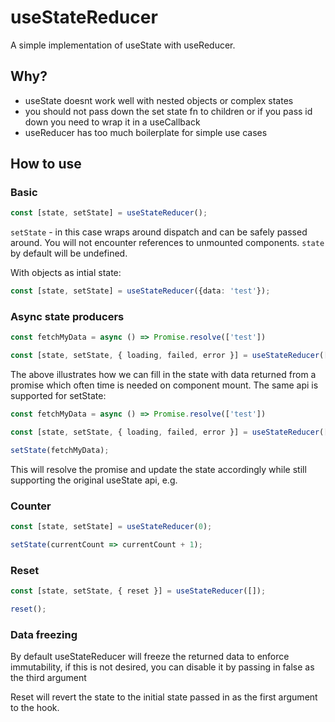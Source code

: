 # useStateReducer

A simple implementation of useState with useReducer.

## Why?

- useState doesnt work well with nested objects or complex states
- you should not pass down the set state fn to children or if you pass id down you need to wrap it in a useCallback
- useReducer has too much boilerplate for simple use cases

## How to use

### Basic

```typescript jsx
const [state, setState] = useStateReducer();
```

```setState```  - in this case wraps around dispatch and can be safely passed around. You will not encounter references
to unmounted components. ```state``` by default will be undefined.

With objects as intial state:
```typescript jsx
const [state, setState] = useStateReducer({data: 'test'});
```

### Async state producers

```typescript jsx
const fetchMyData = async () => Promise.resolve(['test'])

const [state, setState, { loading, failed, error }] = useStateReducer([], fetchMyData);
```

The above illustrates how we can fill in the state with data returned from a promise which often time is needed on
component mount. The same api is supported for setState:

```typescript jsx
const fetchMyData = async () => Promise.resolve(['test'])

const [state, setState, { loading, failed, error }] = useStateReducer([]);

setState(fetchMyData);
```

This will resolve the promise and update the state accordingly while still supporting the original useState api, e.g.

### Counter

```typescript jsx
const [state, setState] = useStateReducer(0);

setState(currentCount => currentCount + 1);
```

### Reset
```typescript jsx
const [state, setState, { reset }] = useStateReducer([]);

reset();
```
### Data freezing

By default useStateReducer will freeze the returned data to enforce immutability, if this is not desired, you can disable it by passing in false as the third argument

Reset will revert the state to the initial state passed in as the first argument to the hook.